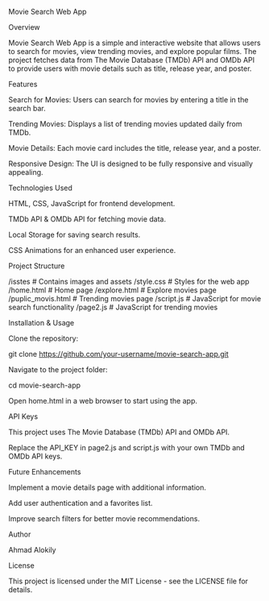 Movie Search Web App

Overview

Movie Search Web App is a simple and interactive website that allows users to search for movies, view trending movies, and explore popular films. The project fetches data from The Movie Database (TMDb) API and OMDb API to provide users with movie details such as title, release year, and poster.

Features

Search for Movies: Users can search for movies by entering a title in the search bar.

Trending Movies: Displays a list of trending movies updated daily from TMDb.

Movie Details: Each movie card includes the title, release year, and a poster.

Responsive Design: The UI is designed to be fully responsive and visually appealing.

Technologies Used

HTML, CSS, JavaScript for frontend development.

TMDb API & OMDb API for fetching movie data.

Local Storage for saving search results.

CSS Animations for an enhanced user experience.

Project Structure

/isstes               # Contains images and assets
/style.css           # Styles for the web app
/home.html          # Home page
/explore.html       # Explore movies page
/puplic_movis.html  # Trending movies page
/script.js          # JavaScript for movie search functionality
/page2.js          # JavaScript for trending movies

Installation & Usage

Clone the repository:

git clone https://github.com/your-username/movie-search-app.git

Navigate to the project folder:

cd movie-search-app

Open home.html in a web browser to start using the app.

API Keys

This project uses The Movie Database (TMDb) API and OMDb API.

Replace the API_KEY in page2.js and script.js with your own TMDb and OMDb API keys.

Future Enhancements

Implement a movie details page with additional information.

Add user authentication and a favorites list.

Improve search filters for better movie recommendations.

Author

Ahmad Alokily

License

This project is licensed under the MIT License - see the LICENSE file for details.

